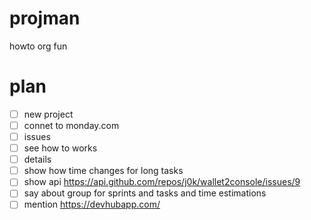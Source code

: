 # projman
howto org fun

# plan
- [ ] new project
- [ ] connet to monday.com
- [ ] issues
- [ ] see how to works
- [ ] details 
- [ ] show how time changes for long tasks
- [ ] show api https://api.github.com/repos/j0k/wallet2console/issues/9
- [ ] say about group for sprints and tasks and time estimations
- [ ] mention https://devhubapp.com/
